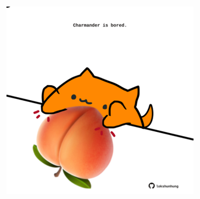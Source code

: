 <!-- built at 15/06/2024, 03:00:49 UTC -->
<p align="center">
  <img width="500" height="500" src="./ReadmeImage.svg">
</p>
